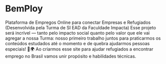 # BemPloy
Plataforma de Empregos Online para conectar Empresas e Refugiados (Desenvolvida pela Turma de SI EAD da Faculdade Impacta)
Esse projeto será incrível — tanto pelo impacto social quanto pelo valor que ele vai agregar a nossa Turma: nosso primeiro trabalho juntos para praticarmos os conteúdos estudados até o momento e de quebra ajudarmos pessoas especiais! 👏🌍
Ao criarmos esse site para ajudar refugiados a encontrar emprego no Brasil vamos unir propósito e habilidades técnicas. 
